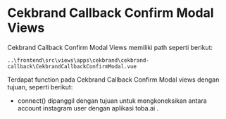 # Cekbrand Callback Confirm Modal Views

Cekbrand Callback Confirm Modal Views memiliki path seperti berikut:

```
..\frontend\src\views\apps\cekbrand\cekbrand-callback\CekbrandCallbackConfirmModal.vue
```

Terdapat function pada Cekbrand Callback Confirm Modal views dengan tujuan, seperti berikut:
- connect() dipanggil dengan tujuan untuk mengkoneksikan antara account instagram user dengan aplikasi toba.ai .
